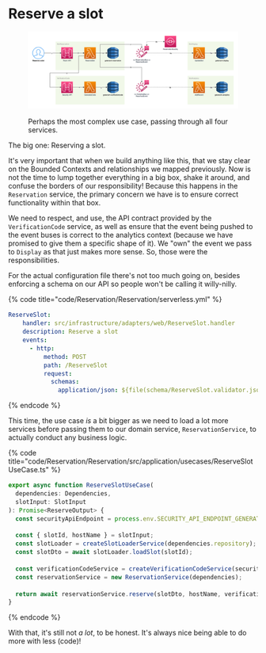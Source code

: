 # Reserve a slot

<figure><img src="../../../.gitbook/assets/Get-A-Room Solution 2.png" alt=""><figcaption><p>Perhaps the most complex use case, passing through all four services.</p></figcaption></figure>

The big one: Reserving a slot.

It's very important that when we build anything like this, that we stay clear on the Bounded Contexts and relationships we mapped previously. Now is not the time to lump together everything in a big box, shake it around, and confuse the borders of our responsibility! Because this happens in the `Reservation` service, the primary concern we have is to ensure correct functionality within that box.

We need to respect, and use, the API contract provided by the `VerificationCode` service, as well as ensure that the event being pushed to the event buses is correct to the analytics context (because we have promised to give them a specific shape of it). We "own" the event we pass to `Display` as that just makes more sense. So, those were the responsibilities.

For the actual configuration file there's not too much going on, besides enforcing a schema on our API so people won't be calling it willy-nilly.

{% code title="code/Reservation/Reservation/serverless.yml" %}
```yaml
ReserveSlot:
    handler: src/infrastructure/adapters/web/ReserveSlot.handler
    description: Reserve a slot
    events:
      - http:
          method: POST
          path: /ReserveSlot
          request:
            schemas:
              application/json: ${file(schema/ReserveSlot.validator.json)}
```
{% endcode %}

This time, the use case _is_ a bit bigger as we need to load a lot more services before passing them to our domain service, `ReservationService`, to actually conduct any business logic.

{% code title="code/Reservation/Reservation/src/application/usecases/ReserveSlotUseCase.ts" %}
```typescript
export async function ReserveSlotUseCase(
  dependencies: Dependencies,
  slotInput: SlotInput
): Promise<ReserveOutput> {
  const securityApiEndpoint = process.env.SECURITY_API_ENDPOINT_GENERATE || '';

  const { slotId, hostName } = slotInput;
  const slotLoader = createSlotLoaderService(dependencies.repository);
  const slotDto = await slotLoader.loadSlot(slotId);

  const verificationCodeService = createVerificationCodeService(securityApiEndpoint);
  const reservationService = new ReservationService(dependencies);

  return await reservationService.reserve(slotDto, hostName, verificationCodeService);
}
```
{% endcode %}

With that, it's still not _a lot_, to be honest. It's always nice being able to do more with less (code)!
